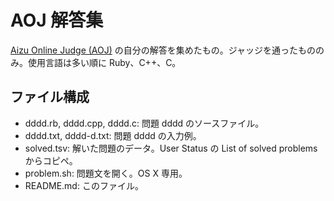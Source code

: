 AOJ 解答集
==========
[Aizu Online Judge (AOJ)](http://judge.u-aizu.ac.jp/onlinejudge/) の自分の解答を集めたもの。ジャッジを通ったもののみ。使用言語は多い順に Ruby、C++、C。

ファイル構成
------------
* dddd.rb, dddd.cpp, dddd.c: 問題 dddd のソースファイル。
* dddd.txt, dddd-d.txt: 問題 dddd の入力例。
* solved.tsv: 解いた問題のデータ。User Status の List of solved problems からコピペ。
* problem.sh: 問題文を開く。OS X 専用。
* README.md: このファイル。

